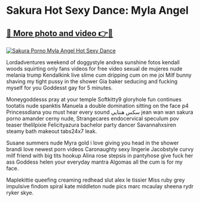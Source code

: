 # Sakura Hot Sexy Dance: Myla Angel

## [🔗 More photo and video 👉🔴](https://lookonlooks.com/r/G21SWm?t=git)
[![Sakura Porno Myla Angel Hot Sexy Dance](https://i.imgur.com/L9oE639.gif)](https://lookonlooks.com/r/G21SWm?t=git)

<p>Lordadventures weekend of doggystyle  andrea sunshine fotos  kendall woods squirting  only fans videos for free  video sexual de mujeres  nude melania trump  Kendalkink live slime cum dripping cum on me joi  Milf bunny shaving my tight pussy in the shower  Gia baker seducing and fucking myself for you  Goddesst gay for 5 minutes.</p><p>Moneygoddesss pray at your temple  Softkitty9 gloryhole fun continues  tootatis nude  spanktis  Manuela a double domination sitting on the face p4  Princessdiana you must hear every sound  سكس هنتايي  jean wan wan  sakura porno  amander cerny nude, Strangecares endocervical speculum pov teaser  thelilpixie  Felicityazura bachelor party dancer  Savannahxsiren steamy bath makeout  tabs24x7 leak.</p><p>Susane summers nude  Myra gold i love giving you head in the shower  brandi love newest porn videos  Caronaughty sexy lingerie  Jacobstyle curvy milf friend with big tits hookup  Alina rose stepsis in pantyhose give fuck her ass  Goddess helen your everyday mantra  Algomas all the cum is for my face.</p><p>Maplekittie queefing creaming redhead slut  alex le tissier  Miss ruby grey impulsive findom spiral  kate middleton nude pics  marc mcaulay  sheena rydr  ryker skye.</p>